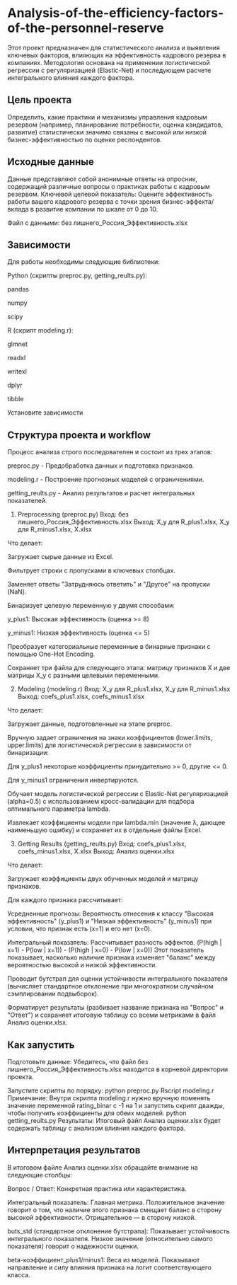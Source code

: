 # Analysis-of-the-efficiency-factors-of-the-personnel-reserve

Этот проект предназначен для статистического анализа и выявления ключевых факторов, влияющих на эффективность кадрового резерва в компаниях. Методология основана на применении логистической регрессии с регуляризацией (Elastic-Net) и последующем расчете интегрального влияния каждого фактора.

## Цель проекта
Определить, какие практики и механизмы управления кадровым резервом (например, планирование потребности, оценка кандидатов, развитие) статистически значимо связаны с высокой или низкой бизнес-эффективностью по оценке респондентов.

## Исходные данные
Данные представляют собой анонимные ответы на опросник, содержащий различные вопросы о практиках работы с кадровым резервом. Ключевой целевой показатель:
Оцените эффективность работы вашего кадрового резерва с точки зрения бизнес-эффекта/ вклада в развитие компании по шкале от 0 до 10.

Файл с данными: без лишнего_Россия_Эффективность.xlsx

## Зависимости
Для работы необходимы следующие библиотеки:

Python (скрипты preproc.py, getting_reults.py):

pandas

numpy

scipy

R (скрипт modeling.r):

glmnet

readxl

writexl

dplyr

tibble

Установите зависимости

## Структура проекта и workflow
Процесс анализа строго последователен и состоит из трех этапов:

preproc.py - Предобработка данных и подготовка признаков.

modeling.r - Построение прогнозных моделей с ограничениями.

getting_reults.py - Анализ результатов и расчет интегральных показателей.

1. Preprocessing (preproc.py)
Вход: без лишнего_Россия_Эффективность.xlsx
Выход: X_y для R_plus1.xlsx, X_y для R_minus1.xlsx, X.xlsx

Что делает:

Загружает сырые данные из Excel.

Фильтрует строки с пропусками в ключевых столбцах.

Заменяет ответы "Затрудняюсь ответить" и "Другое" на пропуски (NaN).

Бинаризует целевую переменную y двумя способами:

y_plus1: Высокая эффективность (оценка >= 8)

y_minus1: Низкая эффективность (оценка <= 5)

Преобразует категориальные переменные в бинарные признаки с помощью One-Hot Encoding.

Сохраняет три файла для следующего этапа: матрицу признаков X и две матрицы X_y с разными целевыми переменными.

2. Modeling (modeling.r)
Вход: X_y для R_plus1.xlsx, X_y для R_minus1.xlsx
Выход: coefs_plus1.xlsx, coefs_minus1.xlsx

Что делает:

Загружает данные, подготовленные на этапе preproc.

Вручную задает ограничения на знаки коэффициентов (lower.limits, upper.limits) для логистической регрессии в зависимости от бинаризации:

Для y_plus1 некоторые коэффициенты принудительно >= 0, другие <= 0.

Для y_minus1 ограничения инвертируются.

Обучает модель логистической регрессии с Elastic-Net регуляризацией (alpha=0.5) с использованием кросс-валидации для подбора оптимального параметра lambda.

Извлекает коэффициенты модели при lambda.min (значение λ, дающее наименьшую ошибку) и сохраняет их в отдельные файлы Excel.

3. Getting Results (getting_reults.py)
Вход: coefs_plus1.xlsx, coefs_minus1.xlsx, X.xlsx
Выход: Анализ оценки.xlsx

Что делает:

Загружает коэффициенты двух обученных моделей и матрицу признаков.

Для каждого признака рассчитывает:

Усредненные прогнозы: Вероятность отнесения к классу "Высокая эффективность" (y_plus1) и "Низкая эффективность" (y_minus1) при условии, что признак есть (x=1) и его нет (x=0).

Интегральный показатель: Рассчитывает разность эффектов.
(P(high | x=1) - P(low | x=1)) - (P(high | x=0) - P(low | x=0))
Этот показатель показывает, насколько наличие признака изменяет "баланс" между вероятностью высокой и низкой эффективности.

Проводит бутстрап для оценки устойчивости интегрального показателя (вычисляет стандартное отклонение при многократном случайном сэмплировании подвыборок).

Форматирует результаты (разбивает название признака на "Вопрос" и "Ответ") и сохраняет итоговую таблицу со всеми метриками в файл Анализ оценки.xlsx.

## Как запустить
Подготовьте данные: Убедитесь, что файл без лишнего_Россия_Эффективность.xlsx находится в корневой директории проекта.

Запустите скрипты по порядку:
python preproc.py
Rscript modeling.r
Примечание: Внутри скрипта modeling.r нужно вручную поменять значение переменной rating_binar с -1 на 1 и запустить скрипт дважды, чтобы получить коэффициенты для обеих моделей.
python getting_reults.py
Результаты: Итоговый файл Анализ оценки.xlsx будет содержать таблицу с анализом влияния каждого фактора.

## Интерпретация результатов
В итоговом файле Анализ оценки.xlsx обращайте внимание на следующие столбцы:

Вопрос / Ответ: Конкретная практика или характеристика.

Интегральный показатель: Главная метрика. Положительное значение говорит о том, что наличие этого признака смещает баланс в сторону высокой эффективности. Отрицательное — в сторону низкой.

buts_std (стандартное отклонение бутстрапа): Показывает устойчивость интегрального показателя. Низкое значение (относительно самого показателя) говорит о надежности оценки.

beta-коэффициент_plus1/minus1: Веса из моделей. Показывают направление и силу влияния признака на логит соответствующего класса.

